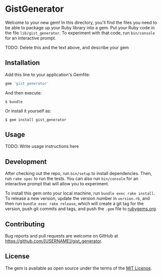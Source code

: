 # GistGenerator

Welcome to your new gem! In this directory, you'll find the files you need to be able to package up your Ruby library into a gem. Put your Ruby code in the file `lib/gist_generator`. To experiment with that code, run `bin/console` for an interactive prompt.

TODO: Delete this and the text above, and describe your gem

## Installation

Add this line to your application's Gemfile:

```ruby
gem 'gist_generator'
```

And then execute:

    $ bundle

Or install it yourself as:

    $ gem install gist_generator

## Usage

TODO: Write usage instructions here

## Development

After checking out the repo, run `bin/setup` to install dependencies. Then, run `rake spec` to run the tests. You can also run `bin/console` for an interactive prompt that will allow you to experiment.

To install this gem onto your local machine, run `bundle exec rake install`. To release a new version, update the version number in `version.rb`, and then run `bundle exec rake release`, which will create a git tag for the version, push git commits and tags, and push the `.gem` file to [rubygems.org](https://rubygems.org).

## Contributing

Bug reports and pull requests are welcome on GitHub at https://github.com/[USERNAME]/gist_generator.

## License

The gem is available as open source under the terms of the [MIT License](https://opensource.org/licenses/MIT).
